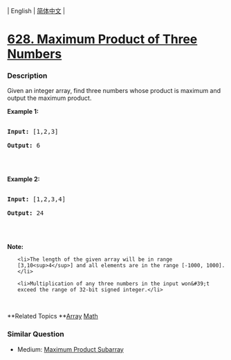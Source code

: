 | English | [简体中文](README.md) |

# [628. Maximum Product of Three Numbers](https://leetcode-cn.com/problems/maximum-product-of-three-numbers)
 ### Description
<p>Given an integer array, find three numbers whose product is maximum and output the maximum product.</p>

<p><b>Example 1:</b></p>

<pre>
<b>Input:</b> [1,2,3]
<b>Output:</b> 6
</pre>

<p>&nbsp;</p>

<p><b>Example 2:</b></p>

<pre>
<b>Input:</b> [1,2,3,4]
<b>Output:</b> 24
</pre>

<p>&nbsp;</p>

<p><b>Note:</b></p>

<ol>
	<li>The length of the given array will be in range [3,10<sup>4</sup>] and all elements are in the range [-1000, 1000].</li>
	<li>Multiplication of any three numbers in the input won&#39;t exceed the range of 32-bit signed integer.</li>
</ol>

<p>&nbsp;</p>

**Related Topics	**[Array](https://leetcode-cn.com/tag/array) [Math](https://leetcode-cn.com/tag/math) 

### Similar Question
 - Medium:	[Maximum Product Subarray](https://leetcode-cn.com/problems/maximum-product-subarray) 
